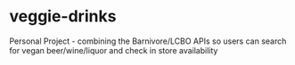 # veggie-drinks
Personal Project - combining the Barnivore/LCBO APIs so users can search for vegan beer/wine/liquor and check in store availability
